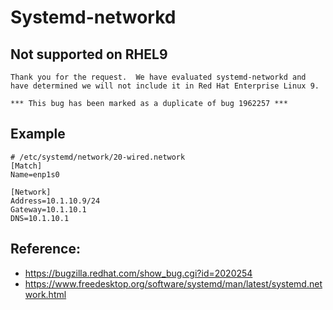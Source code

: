 # Systemd-networkd 

## Not supported on RHEL9 

```
Thank you for the request.  We have evaluated systemd-networkd and have determined we will not include it in Red Hat Enterprise Linux 9.

*** This bug has been marked as a duplicate of bug 1962257 ***
```

## Example 

```
# /etc/systemd/network/20-wired.network
[Match]
Name=enp1s0

[Network]
Address=10.1.10.9/24
Gateway=10.1.10.1
DNS=10.1.10.1
```

## Reference: 

  * https://bugzilla.redhat.com/show_bug.cgi?id=2020254
  * https://www.freedesktop.org/software/systemd/man/latest/systemd.network.html
